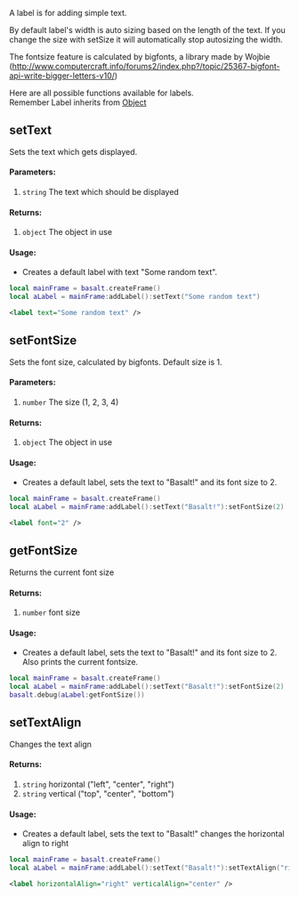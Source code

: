 A label is for adding simple text.

By default label's width is auto sizing based on the length of the text. If you change the size with setSize it will automatically stop autosizing the width.

The fontsize feature is calculated by bigfonts, a library made by Wojbie (http://www.computercraft.info/forums2/index.php?/topic/25367-bigfont-api-write-bigger-letters-v10/)

Here are all possible functions available for labels.<br>
Remember Label inherits from [Object](objects/Object.md)

## setText
Sets the text which gets displayed.

#### Parameters: 
1. `string` The text which should be displayed

#### Returns:
1. `object` The object in use

#### Usage:
* Creates a default label with text "Some random text".
```lua
local mainFrame = basalt.createFrame()
local aLabel = mainFrame:addLabel():setText("Some random text")
```
```xml
<label text="Some random text" />
```

## setFontSize
Sets the font size, calculated by bigfonts. Default size is 1.

#### Parameters: 
1. `number` The size (1, 2, 3, 4)

#### Returns:
1. `object` The object in use

#### Usage:
* Creates a default label, sets the text to "Basalt!" and its font size to 2.
```lua
local mainFrame = basalt.createFrame()
local aLabel = mainFrame:addLabel():setText("Basalt!"):setFontSize(2)
```
```xml
<label font="2" />
```

## getFontSize
Returns the current font size

#### Returns:
1. `number` font size

#### Usage:
* Creates a default label, sets the text to "Basalt!" and its font size to 2. Also prints the current fontsize.
```lua
local mainFrame = basalt.createFrame()
local aLabel = mainFrame:addLabel():setText("Basalt!"):setFontSize(2)
basalt.debug(aLabel:getFontSize())
```

## setTextAlign
Changes the text align

#### Returns:
1. `string` horizontal ("left", "center", "right")
1. `string` vertical ("top", "center", "bottom")

#### Usage:
* Creates a default label, sets the text to "Basalt!" changes the horizontal align to right
```lua
local mainFrame = basalt.createFrame()
local aLabel = mainFrame:addLabel():setText("Basalt!"):setTextAlign("right")
```
```xml
<label horizontalAlign="right" verticalAlign="center" />
```
